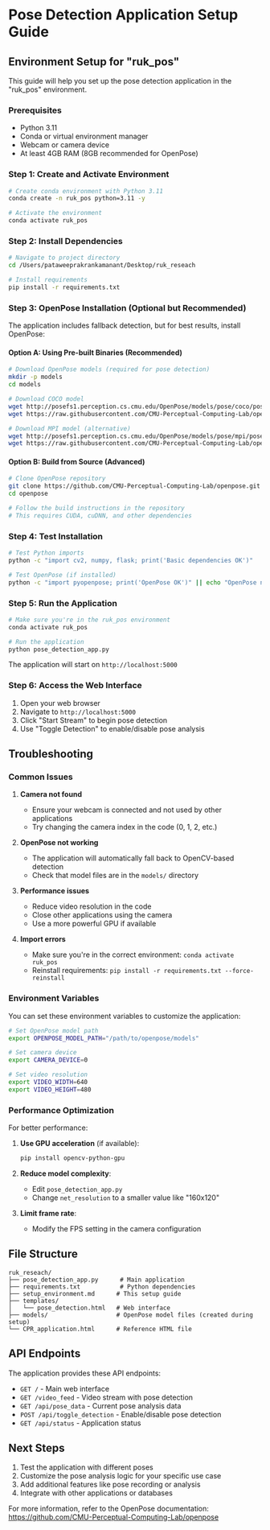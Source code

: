 # Pose Detection Application Setup Guide

## Environment Setup for "ruk_pos"

This guide will help you set up the pose detection application in the "ruk_pos" environment.

### Prerequisites

- Python 3.11
- Conda or virtual environment manager
- Webcam or camera device
- At least 4GB RAM (8GB recommended for OpenPose)

### Step 1: Create and Activate Environment

```bash
# Create conda environment with Python 3.11
conda create -n ruk_pos python=3.11 -y

# Activate the environment
conda activate ruk_pos
```

### Step 2: Install Dependencies

```bash
# Navigate to project directory
cd /Users/pataweeprakrankamanant/Desktop/ruk_reseach

# Install requirements
pip install -r requirements.txt
```

### Step 3: OpenPose Installation (Optional but Recommended)

The application includes fallback detection, but for best results, install OpenPose:

#### Option A: Using Pre-built Binaries (Recommended)
```bash
# Download OpenPose models (required for pose detection)
mkdir -p models
cd models

# Download COCO model
wget http://posefs1.perception.cs.cmu.edu/OpenPose/models/pose/coco/pose_iter_440000.caffemodel
wget https://raw.githubusercontent.com/CMU-Perceptual-Computing-Lab/openpose/master/models/pose/coco/pose_deploy_linevec.prototxt

# Download MPI model (alternative)
wget http://posefs1.perception.cs.cmu.edu/OpenPose/models/pose/mpi/pose_iter_160000.caffemodel
wget https://raw.githubusercontent.com/CMU-Perceptual-Computing-Lab/openpose/master/models/pose/mpi/pose_deploy_linevec_faster_4_stages.prototxt
```

#### Option B: Build from Source (Advanced)
```bash
# Clone OpenPose repository
git clone https://github.com/CMU-Perceptual-Computing-Lab/openpose.git
cd openpose

# Follow the build instructions in the repository
# This requires CUDA, cuDNN, and other dependencies
```

### Step 4: Test Installation

```bash
# Test Python imports
python -c "import cv2, numpy, flask; print('Basic dependencies OK')"

# Test OpenPose (if installed)
python -c "import pyopenpose; print('OpenPose OK')" || echo "OpenPose not available - using fallback"
```

### Step 5: Run the Application

```bash
# Make sure you're in the ruk_pos environment
conda activate ruk_pos

# Run the application
python pose_detection_app.py
```

The application will start on `http://localhost:5000`

### Step 6: Access the Web Interface

1. Open your web browser
2. Navigate to `http://localhost:5000`
3. Click "Start Stream" to begin pose detection
4. Use "Toggle Detection" to enable/disable pose analysis

## Troubleshooting

### Common Issues

1. **Camera not found**
   - Ensure your webcam is connected and not used by other applications
   - Try changing the camera index in the code (0, 1, 2, etc.)

2. **OpenPose not working**
   - The application will automatically fall back to OpenCV-based detection
   - Check that model files are in the `models/` directory

3. **Performance issues**
   - Reduce video resolution in the code
   - Close other applications using the camera
   - Use a more powerful GPU if available

4. **Import errors**
   - Make sure you're in the correct environment: `conda activate ruk_pos`
   - Reinstall requirements: `pip install -r requirements.txt --force-reinstall`

### Environment Variables

You can set these environment variables to customize the application:

```bash
# Set OpenPose model path
export OPENPOSE_MODEL_PATH="/path/to/openpose/models"

# Set camera device
export CAMERA_DEVICE=0

# Set video resolution
export VIDEO_WIDTH=640
export VIDEO_HEIGHT=480
```

### Performance Optimization

For better performance:

1. **Use GPU acceleration** (if available):
   ```bash
   pip install opencv-python-gpu
   ```

2. **Reduce model complexity**:
   - Edit `pose_detection_app.py`
   - Change `net_resolution` to a smaller value like "160x120"

3. **Limit frame rate**:
   - Modify the FPS setting in the camera configuration

## File Structure

```
ruk_reseach/
├── pose_detection_app.py      # Main application
├── requirements.txt           # Python dependencies
├── setup_environment.md      # This setup guide
├── templates/
│   └── pose_detection.html   # Web interface
├── models/                   # OpenPose model files (created during setup)
└── CPR_application.html      # Reference HTML file
```

## API Endpoints

The application provides these API endpoints:

- `GET /` - Main web interface
- `GET /video_feed` - Video stream with pose detection
- `GET /api/pose_data` - Current pose analysis data
- `POST /api/toggle_detection` - Enable/disable pose detection
- `GET /api/status` - Application status

## Next Steps

1. Test the application with different poses
2. Customize the pose analysis logic for your specific use case
3. Add additional features like pose recording or analysis
4. Integrate with other applications or databases

For more information, refer to the OpenPose documentation: https://github.com/CMU-Perceptual-Computing-Lab/openpose
